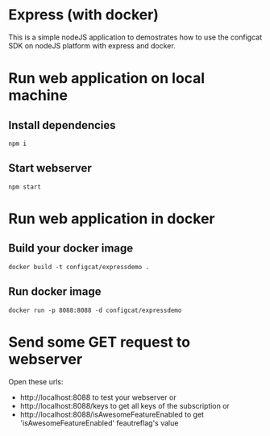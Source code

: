 # Express (with docker)

This is a simple nodeJS application to demostrates how to use the configcat SDK on nodeJS platform with express and docker.

# Run web application on local machine
## Install dependencies

```
npm i
```

## Start webserver

```
npm start
```

# Run web application in docker

## Build your docker image

```
docker build -t configcat/expressdemo .
```

## Run docker image

```
docker run -p 8088:8088 -d configcat/expressdemo
```

# Send some GET request to webserver

Open these urls:

* http://localhost:8088 to test your webserver or 
* http://localhost:8088/keys to get all keys of the subscription or
* http://localhost:8088/isAwesomeFeatureEnabled to get 'isAwesomeFeatureEnabled' feautreflag's value